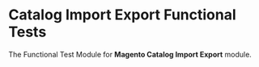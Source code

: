 # Catalog Import Export Functional Tests

The Functional Test Module for **Magento Catalog Import Export** module.
